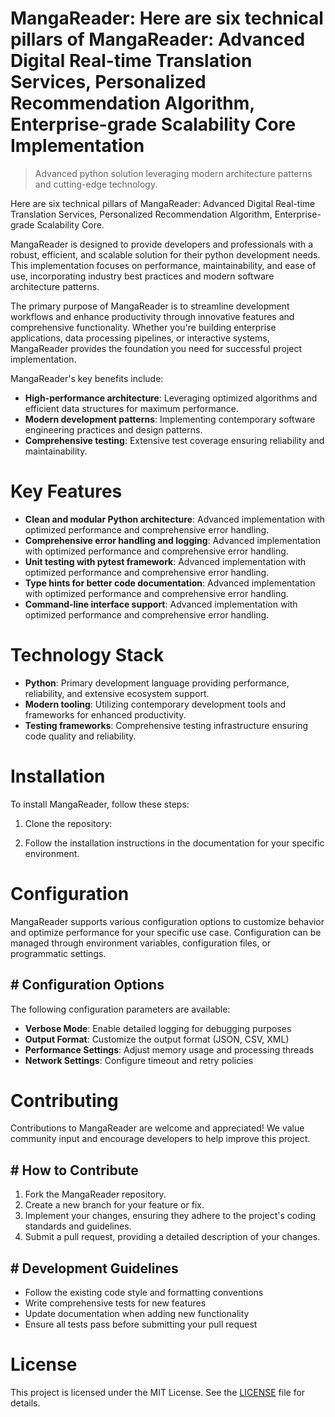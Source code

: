 <!-- fallback_MangaReader_20251020200357_32812 -->

# MangaReader: Here are six technical pillars of MangaReader: Advanced Digital Real-time Translation Services, Personalized Recommendation Algorithm, Enterprise-grade Scalability Core Implementation
> Advanced python solution leveraging modern architecture patterns and cutting-edge technology.

Here are six technical pillars of MangaReader: Advanced Digital Real-time Translation Services, Personalized Recommendation Algorithm, Enterprise-grade Scalability Core.

MangaReader is designed to provide developers and professionals with a robust, efficient, and scalable solution for their python development needs. This implementation focuses on performance, maintainability, and ease of use, incorporating industry best practices and modern software architecture patterns.

The primary purpose of MangaReader is to streamline development workflows and enhance productivity through innovative features and comprehensive functionality. Whether you're building enterprise applications, data processing pipelines, or interactive systems, MangaReader provides the foundation you need for successful project implementation.

MangaReader's key benefits include:

* **High-performance architecture**: Leveraging optimized algorithms and efficient data structures for maximum performance.
* **Modern development patterns**: Implementing contemporary software engineering practices and design patterns.
* **Comprehensive testing**: Extensive test coverage ensuring reliability and maintainability.

# Key Features

* **Clean and modular Python architecture**: Advanced implementation with optimized performance and comprehensive error handling.
* **Comprehensive error handling and logging**: Advanced implementation with optimized performance and comprehensive error handling.
* **Unit testing with pytest framework**: Advanced implementation with optimized performance and comprehensive error handling.
* **Type hints for better code documentation**: Advanced implementation with optimized performance and comprehensive error handling.
* **Command-line interface support**: Advanced implementation with optimized performance and comprehensive error handling.

# Technology Stack

* **Python**: Primary development language providing performance, reliability, and extensive ecosystem support.
* **Modern tooling**: Utilizing contemporary development tools and frameworks for enhanced productivity.
* **Testing frameworks**: Comprehensive testing infrastructure ensuring code quality and reliability.

# Installation

To install MangaReader, follow these steps:

1. Clone the repository:


2. Follow the installation instructions in the documentation for your specific environment.

# Configuration

MangaReader supports various configuration options to customize behavior and optimize performance for your specific use case. Configuration can be managed through environment variables, configuration files, or programmatic settings.

## # Configuration Options

The following configuration parameters are available:

* **Verbose Mode**: Enable detailed logging for debugging purposes
* **Output Format**: Customize the output format (JSON, CSV, XML)
* **Performance Settings**: Adjust memory usage and processing threads
* **Network Settings**: Configure timeout and retry policies

# Contributing

Contributions to MangaReader are welcome and appreciated! We value community input and encourage developers to help improve this project.

## # How to Contribute

1. Fork the MangaReader repository.
2. Create a new branch for your feature or fix.
3. Implement your changes, ensuring they adhere to the project's coding standards and guidelines.
4. Submit a pull request, providing a detailed description of your changes.

## # Development Guidelines

* Follow the existing code style and formatting conventions
* Write comprehensive tests for new features
* Update documentation when adding new functionality
* Ensure all tests pass before submitting your pull request

# License

This project is licensed under the MIT License. See the [LICENSE](https://github.com/Lyche6666/MangaReader/blob/main/LICENSE) file for details.
